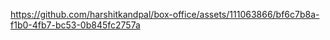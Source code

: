 

https://github.com/harshitkandpal/box-office/assets/111063866/bf6c7b8a-f1b0-4fb7-bc53-0b845fc2757a

